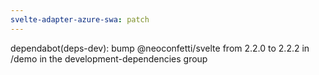 ```yaml
---
svelte-adapter-azure-swa: patch
---
```


dependabot(deps-dev): bump @neoconfetti/svelte from 2.2.0 to 2.2.2 in /demo in the development-dependencies group
